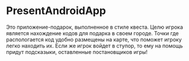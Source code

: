 # PresentAndroidApp
Это приложение-подарок, выполненное в стиле квеста. Целю игрока является нахождение кодов для подарка в своем городе.
Точки где распологается код удобно размещены на карте, что поможет игроку легко находить их.
Если же игрок войдет в ступор, то ему на помощь придут подсказыки, оставленные постановщиков игры!
